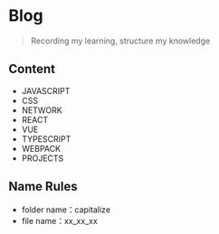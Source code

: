 # Blog

> Recording my learning, structure my knowledge

## Content

* JAVASCRIPT
* CSS
* NETWORK
* REACT
* VUE
* TYPESCRIPT
* WEBPACK
* PROJECTS

## Name Rules

* folder name：capitalize
* file name：xx_xx_xx
